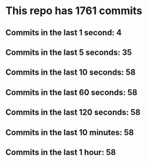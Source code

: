 # This repo has 1761 commits

## Commits in the last 1 second: 4
## Commits in the last 5 seconds: 35
## Commits in the last 10 seconds: 58
## Commits in the last 60 seconds: 58
## Commits in the last 120 seconds: 58
## Commits in the last 10 minutes: 58
## Commits in the last 1 hour: 58
